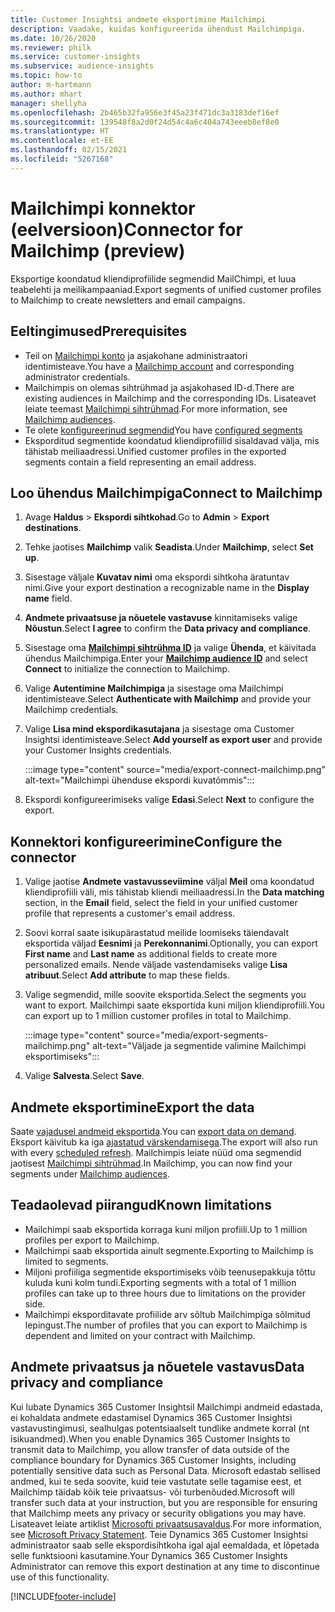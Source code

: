 ```yaml
---
title: Customer Insightsi andmete eksportimine Mailchimpi
description: Vaadake, kuidas konfigureerida ühendust Mailchimpiga.
ms.date: 10/26/2020
ms.reviewer: philk
ms.service: customer-insights
ms.subservice: audience-insights
ms.topic: how-to
author: m-hartmann
ms.author: mhart
manager: shellyha
ms.openlocfilehash: 2b465b32fa956e3f45a23f471dc3a3183def16ef
ms.sourcegitcommit: 139548f8a2d0f24d54c4a6c404a743eeeb8ef8e0
ms.translationtype: HT
ms.contentlocale: et-EE
ms.lasthandoff: 02/15/2021
ms.locfileid: "5267168"
---
```

# <a name="connector-for-mailchimp-preview"></a><span data-ttu-id="68fb3-103">Mailchimpi konnektor (eelversioon)</span><span class="sxs-lookup"><span data-stu-id="68fb3-103">Connector for Mailchimp (preview)</span></span>

<span data-ttu-id="68fb3-104">Eksportige koondatud kliendiprofiilide segmendid MailChimpi, et luua teabelehti ja meilikampaaniad.</span><span class="sxs-lookup"><span data-stu-id="68fb3-104">Export segments of unified customer profiles to Mailchimp to create newsletters and email campaigns.</span></span>

## <a name="prerequisites"></a><span data-ttu-id="68fb3-105">Eeltingimused</span><span class="sxs-lookup"><span data-stu-id="68fb3-105">Prerequisites</span></span>

-   <span data-ttu-id="68fb3-106">Teil on [Mailchimpi konto](https://mailchimp.com/) ja asjakohane administraatori identimisteave.</span><span class="sxs-lookup"><span data-stu-id="68fb3-106">You have a [Mailchimp account](https://mailchimp.com/) and corresponding administrator credentials.</span></span>
-   <span data-ttu-id="68fb3-107">Mailchimpis on olemas sihtrühmad ja asjakohased ID-d.</span><span class="sxs-lookup"><span data-stu-id="68fb3-107">There are existing audiences in Mailchimp and the corresponding IDs.</span></span> <span data-ttu-id="68fb3-108">Lisateavet leiate teemast [Mailchimpi sihtrühmad](https://mailchimp.com/help/create-audience/).</span><span class="sxs-lookup"><span data-stu-id="68fb3-108">For more information, see [Mailchimp audiences](https://mailchimp.com/help/create-audience/).</span></span>
-   <span data-ttu-id="68fb3-109">Te olete [konfigureerinud segmendid](segments.md)</span><span class="sxs-lookup"><span data-stu-id="68fb3-109">You have [configured segments](segments.md)</span></span>
-   <span data-ttu-id="68fb3-110">Eksporditud segmentide koondatud kliendiprofiilid sisaldavad välja, mis tähistab meiliaadressi.</span><span class="sxs-lookup"><span data-stu-id="68fb3-110">Unified customer profiles in the exported segments contain a field representing an email address.</span></span>

## <a name="connect-to-mailchimp"></a><span data-ttu-id="68fb3-111">Loo ühendus Mailchimpiga</span><span class="sxs-lookup"><span data-stu-id="68fb3-111">Connect to Mailchimp</span></span>

1. <span data-ttu-id="68fb3-112">Avage **Haldus** > **Ekspordi sihtkohad**.</span><span class="sxs-lookup"><span data-stu-id="68fb3-112">Go to **Admin** > **Export destinations**.</span></span>

1. <span data-ttu-id="68fb3-113">Tehke jaotises **Mailchimp** valik **Seadista**.</span><span class="sxs-lookup"><span data-stu-id="68fb3-113">Under **Mailchimp**, select **Set up**.</span></span>

1. <span data-ttu-id="68fb3-114">Sisestage väljale **Kuvatav nimi** oma ekspordi sihtkoha äratuntav nimi.</span><span class="sxs-lookup"><span data-stu-id="68fb3-114">Give your export destination a recognizable name in the **Display name** field.</span></span>

1. <span data-ttu-id="68fb3-115">**Andmete privaatsuse ja nõuetele vastavuse** kinnitamiseks valige **Nõustun**.</span><span class="sxs-lookup"><span data-stu-id="68fb3-115">Select **I agree** to confirm the **Data privacy and compliance**.</span></span>

1. <span data-ttu-id="68fb3-116">Sisestage oma **[Mailchimpi sihtrühma ID](https://mailchimp.com/help/find-audience-id/)** ja valige **Ühenda**, et käivitada ühendus Mailchimpiga.</span><span class="sxs-lookup"><span data-stu-id="68fb3-116">Enter your **[Mailchimp audience ID](https://mailchimp.com/help/find-audience-id/)** and select **Connect** to initialize the connection to Mailchimp.</span></span>

1. <span data-ttu-id="68fb3-117">Valige **Autentimine Mailchimpiga** ja sisestage oma Mailchimpi identimisteave.</span><span class="sxs-lookup"><span data-stu-id="68fb3-117">Select **Authenticate with Mailchimp** and provide your Mailchimp credentials.</span></span>

1. <span data-ttu-id="68fb3-118">Valige **Lisa mind ekspordikasutajana** ja sisestage oma Customer Insightsi identimisteave.</span><span class="sxs-lookup"><span data-stu-id="68fb3-118">Select **Add yourself as export user** and provide your Customer Insights credentials.</span></span>

   :::image type="content" source="media/export-connect-mailchimp.png" alt-text="Mailchimpi ühenduse ekspordi kuvatõmmis":::

1. <span data-ttu-id="68fb3-120">Ekspordi konfigureerimiseks valige **Edasi**.</span><span class="sxs-lookup"><span data-stu-id="68fb3-120">Select **Next** to configure the export.</span></span>

## <a name="configure-the-connector"></a><span data-ttu-id="68fb3-121">Konnektori konfigureerimine</span><span class="sxs-lookup"><span data-stu-id="68fb3-121">Configure the connector</span></span>

1. <span data-ttu-id="68fb3-122">Valige jaotise **Andmete vastavusseviimine** väljal **Meil** oma koondatud kliendiprofiili väli, mis tähistab kliendi meiliaadressi.</span><span class="sxs-lookup"><span data-stu-id="68fb3-122">In the **Data matching** section, in the **Email** field, select the field in your unified customer profile that represents a customer's email address.</span></span> 

1. <span data-ttu-id="68fb3-123">Soovi korral saate isikupärastatud meilide loomiseks täiendavalt eksportida väljad **Eesnimi** ja **Perekonnanimi**.</span><span class="sxs-lookup"><span data-stu-id="68fb3-123">Optionally, you can export **First name** and **Last name** as additional fields to create more personalized emails.</span></span> <span data-ttu-id="68fb3-124">Nende väljade vastendamiseks valige **Lisa atribuut**.</span><span class="sxs-lookup"><span data-stu-id="68fb3-124">Select **Add attribute** to map these fields.</span></span>

1. <span data-ttu-id="68fb3-125">Valige segmendid, mille soovite eksportida.</span><span class="sxs-lookup"><span data-stu-id="68fb3-125">Select the segments you want to export.</span></span> <span data-ttu-id="68fb3-126">Mailchimpi saate eksportida kuni miljon kliendiprofiili.</span><span class="sxs-lookup"><span data-stu-id="68fb3-126">You can export up to 1 million customer profiles in total to Mailchimp.</span></span>

   :::image type="content" source="media/export-segments-mailchimp.png" alt-text="Väljade ja segmentide valimine Mailchimpi eksportimiseks":::

1. <span data-ttu-id="68fb3-128">Valige **Salvesta**.</span><span class="sxs-lookup"><span data-stu-id="68fb3-128">Select **Save**.</span></span>

## <a name="export-the-data"></a><span data-ttu-id="68fb3-129">Andmete eksportimine</span><span class="sxs-lookup"><span data-stu-id="68fb3-129">Export the data</span></span>

<span data-ttu-id="68fb3-130">Saate [vajadusel andmeid eksportida](export-destinations.md).</span><span class="sxs-lookup"><span data-stu-id="68fb3-130">You can [export data on demand](export-destinations.md).</span></span> <span data-ttu-id="68fb3-131">Eksport käivitub ka iga [ajastatud värskendamisega](system.md#schedule-tab).</span><span class="sxs-lookup"><span data-stu-id="68fb3-131">The export will also run with every [scheduled refresh](system.md#schedule-tab).</span></span> <span data-ttu-id="68fb3-132">Mailchimpis leiate nüüd oma segmendid jaotisest [Mailchimpi sihtrühmad](https://mailchimp.com/help/create-audience/).</span><span class="sxs-lookup"><span data-stu-id="68fb3-132">In Mailchimp, you can now find your segments under [Mailchimp audiences](https://mailchimp.com/help/create-audience/).</span></span>

## <a name="known-limitations"></a><span data-ttu-id="68fb3-133">Teadaolevad piirangud</span><span class="sxs-lookup"><span data-stu-id="68fb3-133">Known limitations</span></span>

- <span data-ttu-id="68fb3-134">Mailchimpi saab eksportida korraga kuni miljon profiili.</span><span class="sxs-lookup"><span data-stu-id="68fb3-134">Up to 1 million profiles per export to Mailchimp.</span></span>
- <span data-ttu-id="68fb3-135">Mailchimpi saab eksportida ainult segmente.</span><span class="sxs-lookup"><span data-stu-id="68fb3-135">Exporting to Mailchimp is limited to segments.</span></span>
- <span data-ttu-id="68fb3-136">Miljoni profiiliga segmentide eksportimiseks võib teenusepakkuja tõttu kuluda kuni kolm tundi.</span><span class="sxs-lookup"><span data-stu-id="68fb3-136">Exporting segments with a total of 1 million profiles can take up to three hours due to limitations on the provider side.</span></span> 
- <span data-ttu-id="68fb3-137">Mailchimpi eksporditavate profiilide arv sõltub Mailchimpiga sõlmitud lepingust.</span><span class="sxs-lookup"><span data-stu-id="68fb3-137">The number of profiles that you can export to Mailchimp is dependent and limited on your contract with Mailchimp.</span></span>

## <a name="data-privacy-and-compliance"></a><span data-ttu-id="68fb3-138">Andmete privaatsus ja nõuetele vastavus</span><span class="sxs-lookup"><span data-stu-id="68fb3-138">Data privacy and compliance</span></span>

<span data-ttu-id="68fb3-139">Kui lubate Dynamics 365 Customer Insightsil Mailchimpi andmeid edastada, ei kohaldata andmete edastamisel Dynamics 365 Customer Insightsi vastavustingimusi, sealhulgas potentsiaalselt tundlike andmete korral (nt isikuandmed).</span><span class="sxs-lookup"><span data-stu-id="68fb3-139">When you enable Dynamics 365 Customer Insights to transmit data to Mailchimp, you allow transfer of data outside of the compliance boundary for Dynamics 365 Customer Insights, including potentially sensitive data such as Personal Data.</span></span> <span data-ttu-id="68fb3-140">Microsoft edastab sellised andmed, kui te seda soovite, kuid teie vastutate selle tagamise eest, et Mailchimp täidab kõik teie privaatsus- või turbenõuded.</span><span class="sxs-lookup"><span data-stu-id="68fb3-140">Microsoft will transfer such data at your instruction, but you are responsible for ensuring that Mailchimp meets any privacy or security obligations you may have.</span></span> <span data-ttu-id="68fb3-141">Lisateavet leiate artiklist [Microsofti privaatsusavaldus](https://go.microsoft.com/fwlink/?linkid=396732).</span><span class="sxs-lookup"><span data-stu-id="68fb3-141">For more information, see [Microsoft Privacy Statement](https://go.microsoft.com/fwlink/?linkid=396732).</span></span>
<span data-ttu-id="68fb3-142">Teie Dynamics 365 Customer Insightsi administraator saab selle ekspordisihtkoha igal ajal eemaldada, et lõpetada selle funktsiooni kasutamine.</span><span class="sxs-lookup"><span data-stu-id="68fb3-142">Your Dynamics 365 Customer Insights Administrator can remove this export destination at any time to discontinue use of this functionality.</span></span>


[!INCLUDE[footer-include](../includes/footer-banner.md)]